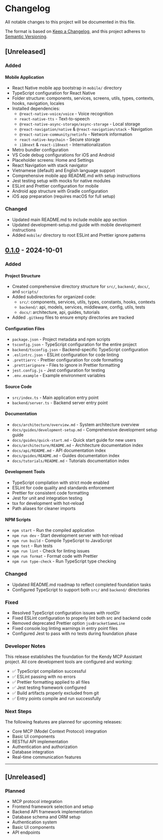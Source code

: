 # Changelog

All notable changes to this project will be documented in this file.

The format is based on [Keep a Changelog](https://keepachangelog.com/en/1.0.0/),
and this project adheres to [Semantic Versioning](https://semver.org/spec/v2.0.0.html).

## [Unreleased]

### Added

#### Mobile Application

- React Native mobile app bootstrap in `mobile/` directory
- TypeScript configuration for React Native
- Folder structure: components, services, screens, utils, types, contexts, hooks, navigation, locales
- Installed dependencies:
  - `@react-native-voice/voice` - Voice recognition
  - `react-native-tts` - Text-to-speech
  - `@react-native-async-storage/async-storage` - Local storage
  - `@react-navigation/native` & `@react-navigation/stack` - Navigation
  - `@react-native-community/netinfo` - Network information
  - `react-native-keychain` - Secure storage
  - `i18next` & `react-i18next` - Internationalization
- Metro bundler configuration
- VS Code debug configurations for iOS and Android
- Placeholder screens: Home and Settings
- React Navigation with stack navigator
- Vietnamese (default) and English language support
- Comprehensive mobile app README.md with setup instructions
- Jest testing setup with mocks for native modules
- ESLint and Prettier configuration for mobile
- Android app structure with Gradle configuration
- iOS app preparation (requires macOS for full setup)

### Changed

- Updated main README.md to include mobile app section
- Updated development-setup.md guide with mobile development instructions
- Added `mobile/` directory to root ESLint and Prettier ignore patterns

## [0.1.0] - 2024-10-01

### Added

#### Project Structure

- Created comprehensive directory structure for `src/`, `backend/`, `docs/`, and `scripts/`
- Added subdirectories for organized code:
  - `src/`: components, services, utils, types, constants, hooks, contexts
  - `backend/`: api, models, services, middleware, config, utils, tests
  - `docs/`: architecture, api, guides, tutorials
- Added `.gitkeep` files to ensure empty directories are tracked

#### Configuration Files

- `package.json` - Project metadata and npm scripts
- `tsconfig.json` - TypeScript configuration for the entire project
- `backend/tsconfig.json` - Backend-specific TypeScript configuration
- `.eslintrc.json` - ESLint configuration for code linting
- `.prettierrc` - Prettier configuration for code formatting
- `.prettierignore` - Files to ignore in Prettier formatting
- `jest.config.js` - Jest configuration for testing
- `.env.example` - Example environment variables

#### Source Code

- `src/index.ts` - Main application entry point
- `backend/server.ts` - Backend server entry point

#### Documentation

- `docs/architecture/overview.md` - System architecture overview
- `docs/guides/development-setup.md` - Comprehensive development setup guide
- `docs/guides/quick-start.md` - Quick start guide for new users
- `docs/architecture/README.md` - Architecture documentation index
- `docs/api/README.md` - API documentation index
- `docs/guides/README.md` - Guides documentation index
- `docs/tutorials/README.md` - Tutorials documentation index

#### Development Tools

- TypeScript compilation with strict mode enabled
- ESLint for code quality and standards enforcement
- Prettier for consistent code formatting
- Jest for unit and integration testing
- tsx for development with hot-reload
- Path aliases for cleaner imports

#### NPM Scripts

- `npm start` - Run the compiled application
- `npm run dev` - Start development server with hot-reload
- `npm run build` - Compile TypeScript to JavaScript
- `npm test` - Run tests
- `npm run lint` - Check for linting issues
- `npm run format` - Format code with Prettier
- `npm run type-check` - Run TypeScript type checking

### Changed

- Updated README.md roadmap to reflect completed foundation tasks
- Configured TypeScript to support both `src/` and `backend/` directories

### Fixed

- Resolved TypeScript configuration issues with rootDir
- Fixed ESLint configuration to properly lint both src and backend code
- Removed deprecated Prettier option `jsxBracketSameLine`
- Fixed console.log linting warnings in entry point files
- Configured Jest to pass with no tests during foundation phase

### Developer Notes

This release establishes the foundation for the Kendy MCP Assistant project. All core development tools are configured and working:

- ✅ TypeScript compilation successful
- ✅ ESLint passing with no errors
- ✅ Prettier formatting applied to all files
- ✅ Jest testing framework configured
- ✅ Build artifacts properly excluded from git
- ✅ Entry points compile and run successfully

### Next Steps

The following features are planned for upcoming releases:

- Core MCP (Model Context Protocol) integration
- Basic UI components
- RESTful API implementation
- Authentication and authorization
- Database integration
- Real-time communication features

---

## [Unreleased]

### Planned

- MCP protocol integration
- Frontend framework selection and setup
- Backend API framework implementation
- Database schema and ORM setup
- Authentication system
- Basic UI components
- API endpoints

[0.1.0]: https://github.com/phuhokhongtien/kendy-mcp-assistant/releases/tag/v0.1.0
